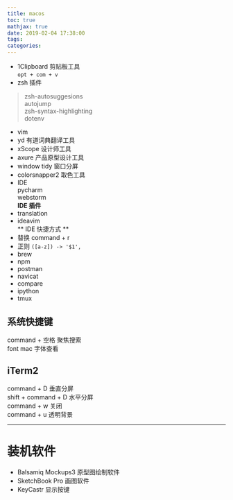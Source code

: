 ```yaml
---
title: macos
toc: true
mathjax: true
date: 2019-02-04 17:38:00
tags:
categories:
---
```

* 1Clipboard 
剪贴板工具  
`opt + com + v`
* zsh 插件
> zsh-autosuggesions  
> autojump  
> zsh-syntax-highlighting  
> dotenv
* vim 
* yd 
有道词典翻译工具
* xScope 
设计师工具
* axure 
产品原型设计工具
* window tidy 
窗口分屏
* colorsnapper2 
取色工具
* IDE  
pycharm  
webstorm  
**IDE 插件**
* translation
* ideavim  
** IDE 快捷方式 **
* 替换 command + r
* 正则
`([a-z]) -> '$1',`
* brew
* npm
* postman
* navicat
* compare
* ipython
* tmux

## 系统快捷键
command + 空格 聚焦搜索  
font mac 字体查看  
## iTerm2
command + D 垂直分屏  
shift + command + D 水平分屏  
command + w 关闭  
command + u 透明背景

---
# 装机软件
* Balsamiq Mockups3 原型图绘制软件  
* SketchBook Pro 画图软件
* KeyCastr 显示按键
